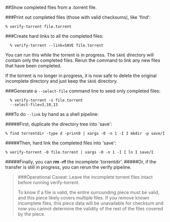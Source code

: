 ##Show completed files from a .torrent file.

###Print out completed files (those with valid checksums), like 'find':
```
% verify-torrent file.torrent
```

###Create hard links to all the completed files:
```
  % verify-torrent --link=SAVE file.torrent
```

You can run this while the torrent is in progress.
The `SAVE` directory will contain only the completed files.
Rerun the command to link any new files that have been completed.

If the torrent is no longer in progress, it is now safe to delete the
original incomplete directory and just keep the `SAVE` directory.

###Generate a `--select-file` command line to seed only completed files:
```
  % verify-torrent -s file.torrent
  --select-file=3,10,13
```

###To do `--link` by hand as a shell pipeline:

#####First, duplicate the directory tree into 'save':
```
% find torrentdir -type d -print0 | xargs -0 -n 1 -I I mkdir -p save/I
```

#####Then, hard link the completed files into 'save':
```
% verify-torrent -0 file.torrent | xargs -0 -n 1 -I I ln I save/I
```

#####Finally, you can **rm -rf** the incomplete 'torrentdir'.
#####Or, if the transfer is still in progress, you can rerun the verify pipeline.

> ###Operational Caveat:
>  Leave the incomplete torrent files intact before running verify-torrent.
>
>  To know if a file is valid, the entire surrounding piece must be valid,
>  and this piece likely covers multiple files.  If you remove known incomplete
>  files, this piece data will be unavailable for checksum and now you cannot
>  determine the validity of the rest of the files covered by the piece.
